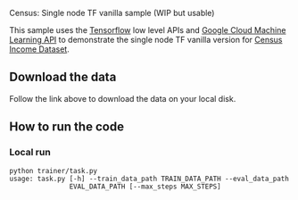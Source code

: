 Census: Single node TF vanilla sample (WIP but usable)

This sample uses the [Tensorflow](https://tensorflow.org) low level APIs and
[Google Cloud Machine Learning API](https://cloud.google.com/ml) to demonstrate
the single node TF vanilla version for [Census Income
Dataset](https://www.tensorflow.org/tutorials/wide/#reading_the_census_data).

## Download the data
Follow the link above to download the data on your local disk.

## How to run the code

### Local run
```
python trainer/task.py
usage: task.py [-h] --train_data_path TRAIN_DATA_PATH --eval_data_path
               EVAL_DATA_PATH [--max_steps MAX_STEPS]
```
